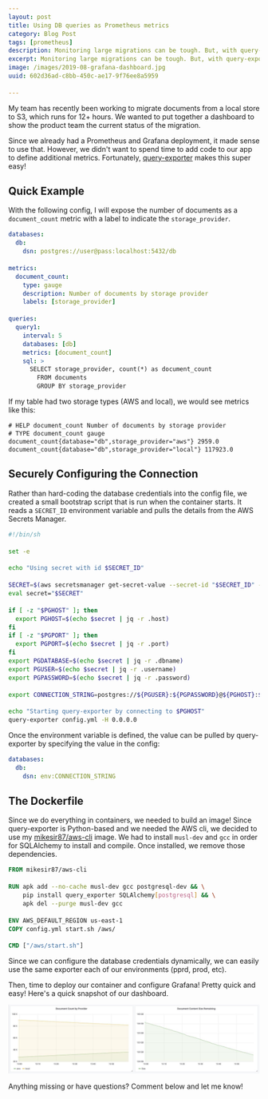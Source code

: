 ```yaml
---
layout: post
title: Using DB queries as Prometheus metrics
category: Blog Post
tags: [prometheus]
description: Monitoring large migrations can be tough. But, with query-exporter, we were able to export custom queries as Prometheus metrics to feed a Grafana dashboard. Here's how we did it!
excerpt: Monitoring large migrations can be tough. But, with query-exporter, we were able to export custom queries as Prometheus metrics to feed a Grafana dashboard. Here's how we did it!
image: /images/2019-08-grafana-dashboard.jpg
uuid: 602d36ad-c8bb-450c-ae17-9f76ee8a5959

---
```


My team has recently been working to migrate documents from a local store to S3, which runs for 12+ hours. We wanted to put together a dashboard to show the product team the current status of the migration. 

Since we already had a Prometheus and Grafana deployment, it made sense to use that. However, we didn't want to spend time to add code to our app to define additional metrics. Fortunately, [query-exporter](https://github.com/albertodonato/query-exporter) makes this super easy!


## Quick Example

With the following config, I will expose the number of documents as a `document_count` metric with a label to indicate the `storage_provider`.

```yaml
databases:
  db:
    dsn: postgres://user@pass:localhost:5432/db

metrics:
  document_count:
    type: gauge
    description: Number of documents by storage provider
    labels: [storage_provider]

queries:
  query1:
    interval: 5
    databases: [db]
    metrics: [document_count]
    sql: >
      SELECT storage_provider, count(*) as document_count
        FROM documents
        GROUP BY storage_provider
```

If my table had two storage types (AWS and local), we would see metrics like this:

```plaintext
# HELP document_count Number of documents by storage provider
# TYPE document_count gauge
document_count{database="db",storage_provider="aws"} 2959.0
document_count{database="db",storage_provider="local"} 117923.0
```


## Securely Configuring the Connection

Rather than hard-coding the database credentials into the config file, we created a small bootstrap script that is run when the container starts. It reads a `SECRET_ID` environment variable and pulls the details from the AWS Secrets Manager.

```bash
#!/bin/sh

set -e

echo "Using secret with id $SECRET_ID"

SECRET=$(aws secretsmanager get-secret-value --secret-id "$SECRET_ID" --query SecretString)
eval secret="$SECRET"

if [ -z "$PGHOST" ]; then
  export PGHOST=$(echo $secret | jq -r .host)
fi
if [ -z "$PGPORT" ]; then
  export PGPORT=$(echo $secret | jq -r .port)
fi
export PGDATABASE=$(echo $secret | jq -r .dbname)
export PGUSER=$(echo $secret | jq -r .username)
export PGPASSWORD=$(echo $secret | jq -r .password)

export CONNECTION_STRING=postgres://${PGUSER}:${PGPASSWORD}@${PGHOST}:${PGPORT}/${PGDATABASE}

echo "Starting query-exporter by connecting to $PGHOST"
query-exporter config.yml -H 0.0.0.0
```

Once the environment variable is defined, the value can be pulled by query-exporter by specifying the value in the config:

```yaml
databases:
  db:
    dsn: env:CONNECTION_STRING
```


## The Dockerfile

Since we do everything in containers, we needed to build an image! Since query-exporter is Python-based and we needed the AWS cli, we decided to use my [mikesir87/aws-cli](https://hub.docker.com/r/mikesir87/aws-cli) image. We had to install `musl-dev` and `gcc` in order for SQLAlchemy to install and compile. Once installed, we remove those dependencies.

```dockerfile
FROM mikesir87/aws-cli

RUN apk add --no-cache musl-dev gcc postgresql-dev && \
    pip install query_exporter SQLAlchemy[postgresql] && \
    apk del --purge musl-dev gcc

ENV AWS_DEFAULT_REGION us-east-1
COPY config.yml start.sh /aws/

CMD ["/aws/start.sh"]
```

Since we can configure the database credentials dynamically, we can easily use the same exporter each of our environments (pprd, prod, etc). 

Then, time to deploy our container and configure Grafana! Pretty quick and easy! Here's a quick snapshot of our dashboard.

![Sample Grafana Dashboard](/images/2019-08-grafana-dashboard.jpg)

Anything missing or have questions? Comment below and let me know!